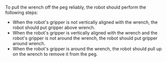 To pull the wrench off the peg reliably, the robot should perform the following steps:
- When the robot's gripper is not vertically aligned with the wrench, the robot should put gripper above wrench.
- When the robot's gripper is vertically aligned with the wrench and the robot's gripper is not around the wrench, the robot should put gripper around wrench.
- When the robot's gripper is around the wrench, the robot should pull up on the wrench to remove it from the peg.